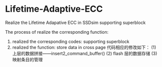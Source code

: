 # Lifetime-Adaptive-ECC
Realize  the Lifetime Adapative ECC in SSDsim supporting superblock 

The process of realize the corresponding function:

1. realized the corresponding codes: supporting superblock 
2. realized the function: store data in cross page
  代码相应的修改如下：
   (1) 上层的数据拼接——insert2_command_buffer()
   (2) flash 层的数据存储
   (3) 映射条目的管理
      
